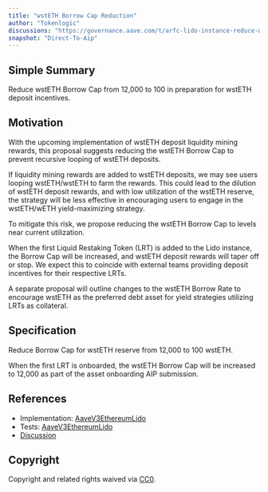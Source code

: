 ```yaml
---
title: "wstETH Borrow Cap Reduction"
author: "Tokenlogic"
discussions: "https://governance.aave.com/t/arfc-lido-instance-reduce-wsteth-borrow-cap/19016"
snapshot: "Direct-To-Aip"
---
```


## Simple Summary

Reduce wstETH Borrow Cap from 12,000 to 100 in preparation for wstETH deposit incentives.

## Motivation

With the upcoming implementation of wstETH deposit liquidity mining rewards, this proposal suggests reducing the wstETH Borrow Cap to prevent recursive looping of wstETH deposits.

If liquidity mining rewards are added to wstETH deposits, we may see users looping wstETH/wstETH to farm the rewards. This could lead to the dilution of wstETH deposit rewards, and with low utilization of the wstETH reserve, the strategy will be less effective in encouraging users to engage in the wstETH/wETH yield-maximizing strategy.

To mitigate this risk, we propose reducing the wstETH Borrow Cap to levels near current utilization.

When the first Liquid Restaking Token (LRT) is added to the Lido instance, the Borrow Cap will be increased, and wstETH deposit rewards will taper off or stop. We expect this to coincide with external teams providing deposit incentives for their respective LRTs.

A separate proposal will outline changes to the wstETH Borrow Rate to encourage wstETH as the preferred debt asset for yield strategies utilizing LRTs as collateral.

## Specification

Reduce Borrow Cap for wstETH reserve from 12,000 to 100 wstETH.

When the first LRT is onboarded, the wstETH Borrow Cap will be increased to 12,000 as part of the asset onboarding AIP submission.

## References

- Implementation: [AaveV3EthereumLido](https://github.com/bgd-labs/aave-proposals-v3/blob/96388eed7be2ddcd287cf2abf08bc221e63a56bc/src/20240913_AaveV3EthereumLido_WstETHBorrowCapReduction/AaveV3EthereumLido_WstETHBorrowCapReduction_20240913.sol)
- Tests: [AaveV3EthereumLido](https://github.com/bgd-labs/aave-proposals-v3/blob/96388eed7be2ddcd287cf2abf08bc221e63a56bc/src/20240913_AaveV3EthereumLido_WstETHBorrowCapReduction/AaveV3EthereumLido_WstETHBorrowCapReduction_20240913.t.sol)
- [Discussion](https://governance.aave.com/t/arfc-lido-instance-reduce-wsteth-borrow-cap/19016)

## Copyright

Copyright and related rights waived via [CC0](https://creativecommons.org/publicdomain/zero/1.0/).
